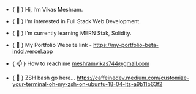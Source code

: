 - { 👋 } Hi, I’m Vikas Meshram.

- { 👀 } I’m interested in Full Stack Web Development.

- { 🌱 } I’m currently learning MERN Stak, Solidity.

- { 🌱 } My Portfolio Website link - https://my-portfolio-beta-indol.vercel.app

- { 📫 } How to reach me meshramvikas744@gmail.com

<!---
VikasMeshram2708/VikasMeshram2708 is a ✨ special ✨ repository because its `README.md` (this file) appears on your GitHub profile.
You can click the Preview link to take a look at your changes.
--->



- { 🌱 } ZSH bash go here...
https://caffeinedev.medium.com/customize-your-terminal-oh-my-zsh-on-ubuntu-18-04-lts-a9b11b63f2
